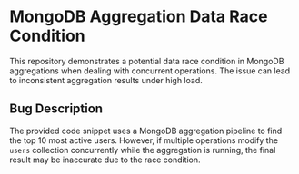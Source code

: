 # MongoDB Aggregation Data Race Condition

This repository demonstrates a potential data race condition in MongoDB aggregations when dealing with concurrent operations. The issue can lead to inconsistent aggregation results under high load. 

## Bug Description

The provided code snippet uses a MongoDB aggregation pipeline to find the top 10 most active users. However, if multiple operations modify the `users` collection concurrently while the aggregation is running, the final result may be inaccurate due to the race condition.